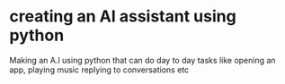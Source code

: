 # creating an AI assistant using python
Making an A.I using python that can do day to day tasks like opening an app, playing music replying to conversations etc
